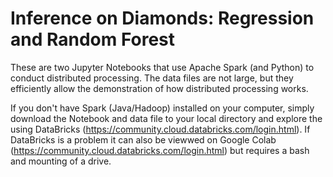# Inference on Diamonds: Regression and Random Forest
These are two Jupyter Notebooks that use Apache Spark (and Python) to conduct distributed processing.  The data files are not large, but they efficiently allow the demonstration of how distributed processing works.

If you don't have Spark (Java/Hadoop) installed on your computer, simply download the Notebook and data file to your local directory and explore the using DataBricks (https://community.cloud.databricks.com/login.html).  If DataBricks is a problem it can also be viewwed on Google Colab (https://community.cloud.databricks.com/login.html) but requires a bash and mounting of a drive.
